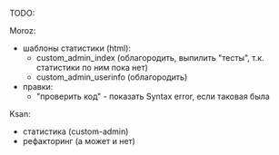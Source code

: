 TODO:

Moroz:
- шаблоны статистики (html):
  - custom_admin_index (облагородить, выпилить "тесты", т.к. статистики по ним пока нет)
  - custom_admin_userinfo (облагородить)
- правки:
  - "проверить код" - показать Syntax error, если таковая была

Ksan:
- статистика (custom-admin)
- рефакторинг (а может и нет)
